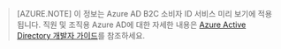 > [AZURE.NOTE]
	이 정보는 Azure AD B2C 소비자 ID 서비스 미리 보기에 적용됩니다. 직원 및 조직용 Azure AD에 대한 자세한 
	내용은 [Azure Active Directory 개발자 가이드](active-directory-developers-guide.md)를 참조하세요.

<!----HONumber=Oct15_HO3-->